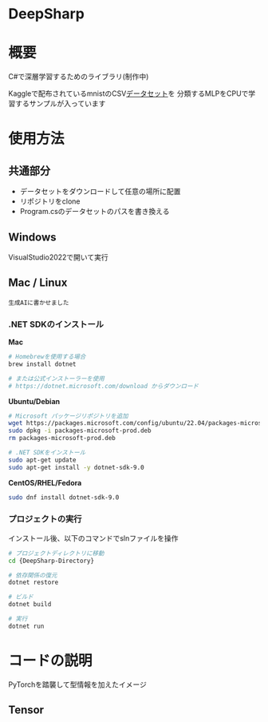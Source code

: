 # DeepSharp

# 概要

C#で深層学習するためのライブラリ(制作中)

Kaggleで配布されているmnistのCSV[データセット](https://www.kaggle.com/datasets/oddrationale/mnist-in-csv)を
分類するMLPをCPUで学習するサンプルが入っています

# 使用方法

## 共通部分

- データセットをダウンロードして任意の場所に配置
- リポジトリをclone
- Program.csのデータセットのパスを書き換える


## Windows

VisualStudio2022で開いて実行

## Mac / Linux

`生成AIに書かせました`

### .NET SDKのインストール

**Mac**

```bash
# Homebrewを使用する場合
brew install dotnet

# または公式インストーラーを使用
# https://dotnet.microsoft.com/download からダウンロード
```


**Ubuntu/Debian**

```bash
# Microsoft パッケージリポジトリを追加
wget https://packages.microsoft.com/config/ubuntu/22.04/packages-microsoft-prod.deb -O packages-microsoft-prod.deb
sudo dpkg -i packages-microsoft-prod.deb
rm packages-microsoft-prod.deb

# .NET SDKをインストール
sudo apt-get update
sudo apt-get install -y dotnet-sdk-9.0
```

**CentOS/RHEL/Fedora**

```bash
sudo dnf install dotnet-sdk-9.0
```

### プロジェクトの実行

インストール後、以下のコマンドでslnファイルを操作

```bash
# プロジェクトディレクトリに移動
cd {DeepSharp-Directory}

# 依存関係の復元
dotnet restore

# ビルド
dotnet build

# 実行
dotnet run
```

# コードの説明

PyTorchを踏襲して型情報を加えたイメージ

## Tensor

